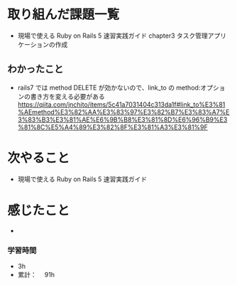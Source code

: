 # 取り組んだ課題一覧

- 現場で使える Ruby on Rails 5 速習実践ガイド
  chapter3 タスク管理アプリケーションの作成

## わかったこと

- rails7 では method DELETE が効かないので、link_to の method:オプションの書き方を変える必要がある
  https://qiita.com/jnchito/items/5c41a7031404c313da1f#link_to%E3%81%AEmethod%E3%82%AA%E3%83%97%E3%82%B7%E3%83%A7%E3%83%B3%E3%81%AE%E6%9B%B8%E3%81%8D%E6%96%B9%E3%81%8C%E5%A4%89%E3%82%8F%E3%81%A3%E3%81%9F

# 次やること

- 現場で使える Ruby on Rails 5 速習実践ガイド

# 感じたこと

-

### 学習時間

- 3h
- 累計：　 91h
